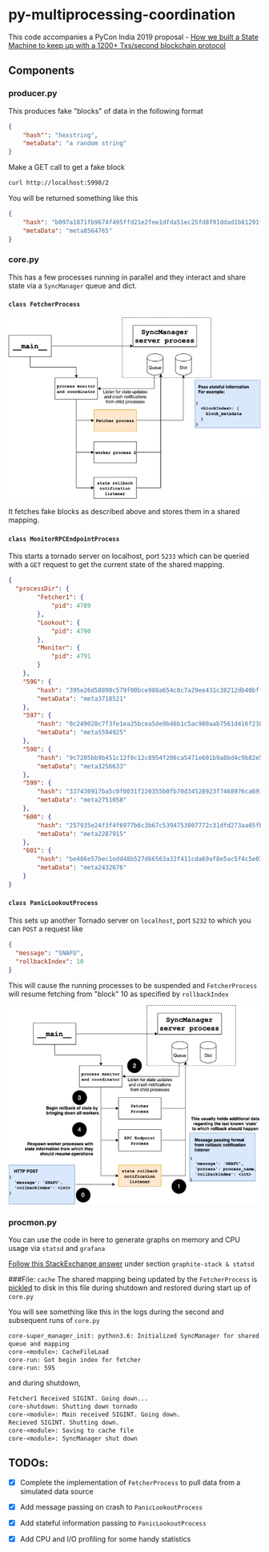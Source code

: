 # py-multiprocessing-coordination

This code accompanies a PyCon India 2019 proposal - [How we built a State Machine to keep up with a 1200+ Txs/second blockchain protocol
](https://in.pycon.org/cfp/2019/proposals/how-we-built-a-state-machine-to-keep-up-with-a-1200-txssecond-blockchain-protocol) 

## Components

### producer.py
This produces fake "blocks" of data in the following format

```json
{
    "hash"': "hexstring",
    "metaData": "a random string"
}
``` 

Make a GET call to get a fake block
```bash
curl http://localhost:5990/2
```

You will be returned something like this

```json
{
    "hash": "b097a1871fb9674f495ffd21e2fee1dfda51ec25fd8f91ddad1b81291f120f6a",
    "metaData": "meta8564765"
}
```

### core.py

This has a few processes running in parallel and they interact and share state via a `SyncManager` queue and dict.

#### `class FetcherProcess`
![process tree hierarchy](assets/img/mp-processtree-fetcher.png)

It fetches fake blocks as described above and stores them in a shared mapping.

#### `class MonitorRPCEndpointProcess`

This starts a tornado server on localhost, port `5233` which can be queried with a `GET` request to get the current state of the shared mapping.

```json
{
  "processDir": {
        "Fetcher1": {
            "pid": 4789
        },
        "Lookout": {
            "pid": 4790
        },
        "Monitor": {
            "pid": 4791
        }
    },
    "596": {
        "hash": "395e26d58898c579f00bce988a654c8c7a29ee431c38212db40bffbdd02d7103",
        "metaData": "meta3718521"
    },
    "597": {
        "hash": "0c249028c7f3fe1ea25bcea5de9b46b1c5ac980aab7561d416f23852b4b9d9e2",
        "metaData": "meta5594925"
    },
    "598": {
        "hash": "9c7205bb9b451c12f0c12c8954f206ca5471e601b9a8bd4c9b82e5d9b38be527",
        "metaData": "meta3256633"
    },
    "599": {
        "hash": "337430917ba5c0f0031f220355b0fb70d34528923f7468976ca6912762434094",
        "metaData": "meta2751058"
    },
    "600": {
        "hash": "257935e24f3f4f6977b6c3b67c5394753807772c31dfd273aa65fb7ed4adca6c",
        "metaData": "meta2287915"
    },
    "601": {
        "hash": "be486e57bec1edd48b527d66563a32f411cda69af8e5ac5f4c5e03890c80dd1f",
        "metaData": "meta2432676"
    }
}
```

#### `class PanicLookoutProcess`
This sets up another Tornado server on `localhost`, port `5232` to which you can `POST` a request like

```json
{
  "message": "SNAFU",
  "rollbackIndex": 10
}

```

This will cause the running processes to be suspended and `FetcherProcess` will resume fetching from "block" 10 as specified by `rollbackIndex`

![state rollback](assets/img/mp-processtree-rollback-post.png)

### procmon.py

You can use the code in here to generate graphs on memory and CPU usage via `statsd` and `grafana`

[Follow this StackExchange answer](https://unix.stackexchange.com/a/414770) under section `graphite-stack & statsd`

###File: `cache`
The shared mapping being updated by the `FetcherProcess` is [pickled](https://docs.python.org/3/library/pickle.html) to disk in this file during shutdown and restored during start up of `core.py`

You will see something like this in the logs during the second and subsequent runs of `core.py`

``` 
core-super_manager_init: python3.6: Initialized SyncManager for shared queue and mapping
core-<module>: CacheFileLoad
core-run: Got begin index for fetcher
core-run: 595
``` 

and during shutdown,

``` 
Fetcher1 Received SIGINT. Going down...
core-shutdown: Shutting down tornado
core-<module>: Main received SIGINT. Going down.
Recieved SIGINT. Shutting down.
core-<module>: Saving to cache file
core-<module>: SyncManager shut down
```

## TODOs:

- [x] Complete the implementation of `FetcherProcess` to pull data from a simulated data source

- [x] Add message passing on crash to `PanicLookoutProcess`

- [x] Add stateful information passing to `PanicLookoutProcess`

- [x] Add CPU and I/O profiling for some handy statistics